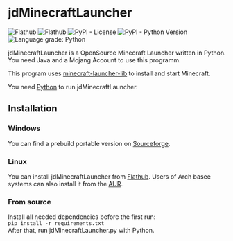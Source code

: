 # jdMinecraftLauncher

![Flathub](https://img.shields.io/flathub/downloads/com.gitlab.JakobDev.jdMinecraftLauncher)
![Flathub](https://img.shields.io/flathub/v/com.gitlab.JakobDev.jdMinecraftLauncher)
![PyPI - License](https://img.shields.io/pypi/l/jdMinecraftLauncher)
![PyPI - Python Version](https://img.shields.io/pypi/pyversions/jdMinecraftLauncher)
![Language grade: Python](https://img.shields.io/lgtm/grade/python/g/JakobDev/jdMinecraftLauncher.svg)

jdMinecraftLauncher is a OpenSource Minecraft Launcher written in Python. You need Java and a Mojang Account to use this programm.

This program uses [minecraft-launcher-lib](https://pypi.org/project/minecraft-launcher-lib) to install and start Minecraft.

You need [Python](https://www.python.org/) to run jdMinecraftLauncher.

## Installation
### Windows
You can find a prebuild portable version on [Sourceforge](https://sourceforge.net/projects/jdminecraftlauncher).

### Linux
You can install jdMinecraftLauncher from [Flathub](https://flathub.org/apps/details/com.gitlab.JakobDev.jdMinecraftLauncher). Users of Arch basee systems can also install it from the [AUR](https://aur.archlinux.org/packages/jdminecraftlauncher).

### From source
Install all needed dependencies before the first run:  
`pip install -r requirements.txt`  
After that, run jdMinecraftLauncher.py with Python.
